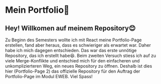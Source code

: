 # Mein Portfolio🔆
## Hey! Willkomen auf meinem Repository😊

Zu Beginn des Semesters wollte ich mit React meine Portfolio-Page erstellen, fand aber heraus, dass es schwieriger als erwartet war. Daher habe ich mich dagegen entschieden. Das war das erste unnötige Repository, das ich erstellt habe😆. Beim zweiten Versuch stiess ich auf zu viele Merge-Konflikte und entschied mich für den einfacheren und unkomplizierteren Weg, ein neues Repository zu öffnen. Deshalb ist dies hier (Portfolio-Page 2) das offizielle Repository für den Auftrag der Portfolio-Page im Modul EWEB. Viel Spass! 

